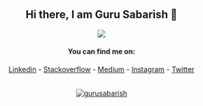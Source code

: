 
<div align="center">

## Hi there, I am Guru Sabarish 👋

![](https://komarev.com/ghpvc/?username=gurusabarish)

#### You can find me on:
[Linkedin](https://www.linkedin.com/in/gurusabarish) - [Stackoverflow](https://stackoverflow.com/users/13542935/guru-sabarish) - [Medium](https://gurusabarish.medium.com) - [Instagram](https://instagram.com/gurusabarishh) - [Twitter](https://twitter.com/gurusabarishh)

<br>
<!-- If you forked this repo, Change the username as yours -->
<a href="https://github.com/gurusabarish/gurusabarish">
  <img align="center" src="https://github-readme-stats.vercel.app/api?username=gurusabarish&show_icons=true&include_all_commits=true&count_private=true&theme=radical" alt="gurusabarish" />    
</a>
<br>
</div>
